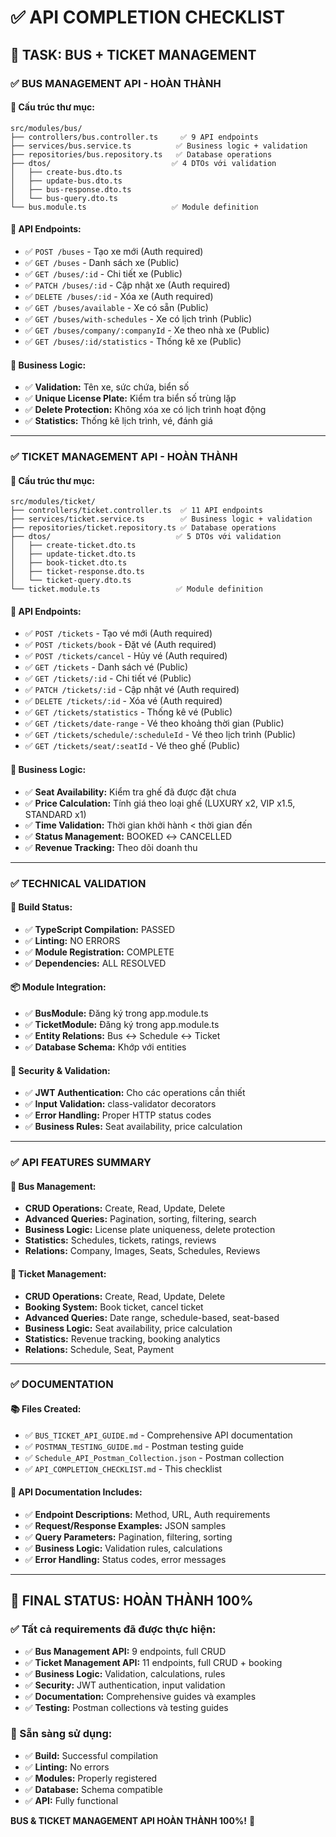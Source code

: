 # ✅ API COMPLETION CHECKLIST

## 🎯 **TASK: BUS + TICKET MANAGEMENT**

### **✅ BUS MANAGEMENT API - HOÀN THÀNH**

#### **📁 Cấu trúc thư mục:**
```
src/modules/bus/
├── controllers/bus.controller.ts     ✅ 9 API endpoints
├── services/bus.service.ts          ✅ Business logic + validation
├── repositories/bus.repository.ts   ✅ Database operations
├── dtos/                           ✅ 4 DTOs với validation
│   ├── create-bus.dto.ts
│   ├── update-bus.dto.ts
│   ├── bus-response.dto.ts
│   └── bus-query.dto.ts
└── bus.module.ts                   ✅ Module definition
```

#### **🚌 API Endpoints:**
- ✅ `POST /buses` - Tạo xe mới (Auth required)
- ✅ `GET /buses` - Danh sách xe (Public)
- ✅ `GET /buses/:id` - Chi tiết xe (Public)
- ✅ `PATCH /buses/:id` - Cập nhật xe (Auth required)
- ✅ `DELETE /buses/:id` - Xóa xe (Auth required)
- ✅ `GET /buses/available` - Xe có sẵn (Public)
- ✅ `GET /buses/with-schedules` - Xe có lịch trình (Public)
- ✅ `GET /buses/company/:companyId` - Xe theo nhà xe (Public)
- ✅ `GET /buses/:id/statistics` - Thống kê xe (Public)

#### **🔧 Business Logic:**
- ✅ **Validation:** Tên xe, sức chứa, biển số
- ✅ **Unique License Plate:** Kiểm tra biển số trùng lặp
- ✅ **Delete Protection:** Không xóa xe có lịch trình hoạt động
- ✅ **Statistics:** Thống kê lịch trình, vé, đánh giá

---

### **✅ TICKET MANAGEMENT API - HOÀN THÀNH**

#### **📁 Cấu trúc thư mục:**
```
src/modules/ticket/
├── controllers/ticket.controller.ts  ✅ 11 API endpoints
├── services/ticket.service.ts        ✅ Business logic + validation
├── repositories/ticket.repository.ts ✅ Database operations
├── dtos/                            ✅ 5 DTOs với validation
│   ├── create-ticket.dto.ts
│   ├── update-ticket.dto.ts
│   ├── book-ticket.dto.ts
│   ├── ticket-response.dto.ts
│   └── ticket-query.dto.ts
└── ticket.module.ts                 ✅ Module definition
```

#### **🎫 API Endpoints:**
- ✅ `POST /tickets` - Tạo vé mới (Auth required)
- ✅ `POST /tickets/book` - Đặt vé (Auth required)
- ✅ `POST /tickets/cancel` - Hủy vé (Auth required)
- ✅ `GET /tickets` - Danh sách vé (Public)
- ✅ `GET /tickets/:id` - Chi tiết vé (Public)
- ✅ `PATCH /tickets/:id` - Cập nhật vé (Auth required)
- ✅ `DELETE /tickets/:id` - Xóa vé (Auth required)
- ✅ `GET /tickets/statistics` - Thống kê vé (Public)
- ✅ `GET /tickets/date-range` - Vé theo khoảng thời gian (Public)
- ✅ `GET /tickets/schedule/:scheduleId` - Vé theo lịch trình (Public)
- ✅ `GET /tickets/seat/:seatId` - Vé theo ghế (Public)

#### **🔧 Business Logic:**
- ✅ **Seat Availability:** Kiểm tra ghế đã được đặt chưa
- ✅ **Price Calculation:** Tính giá theo loại ghế (LUXURY x2, VIP x1.5, STANDARD x1)
- ✅ **Time Validation:** Thời gian khởi hành < thời gian đến
- ✅ **Status Management:** BOOKED ↔ CANCELLED
- ✅ **Revenue Tracking:** Theo dõi doanh thu

---

### **✅ TECHNICAL VALIDATION**

#### **🔨 Build Status:**
- ✅ **TypeScript Compilation:** PASSED
- ✅ **Linting:** NO ERRORS
- ✅ **Module Registration:** COMPLETE
- ✅ **Dependencies:** ALL RESOLVED

#### **📦 Module Integration:**
- ✅ **BusModule:** Đăng ký trong app.module.ts
- ✅ **TicketModule:** Đăng ký trong app.module.ts
- ✅ **Entity Relations:** Bus ↔ Schedule ↔ Ticket
- ✅ **Database Schema:** Khớp với entities

#### **🔐 Security & Validation:**
- ✅ **JWT Authentication:** Cho các operations cần thiết
- ✅ **Input Validation:** class-validator decorators
- ✅ **Error Handling:** Proper HTTP status codes
- ✅ **Business Rules:** Seat availability, price calculation

---

### **✅ API FEATURES SUMMARY**

#### **🚌 Bus Management:**
- **CRUD Operations:** Create, Read, Update, Delete
- **Advanced Queries:** Pagination, sorting, filtering, search
- **Business Logic:** License plate uniqueness, delete protection
- **Statistics:** Schedules, tickets, ratings, reviews
- **Relations:** Company, Images, Seats, Schedules, Reviews

#### **🎫 Ticket Management:**
- **CRUD Operations:** Create, Read, Update, Delete
- **Booking System:** Book ticket, cancel ticket
- **Advanced Queries:** Date range, schedule-based, seat-based
- **Business Logic:** Seat availability, price calculation
- **Statistics:** Revenue tracking, booking analytics
- **Relations:** Schedule, Seat, Payment

---

### **✅ DOCUMENTATION**

#### **📚 Files Created:**
- ✅ `BUS_TICKET_API_GUIDE.md` - Comprehensive API documentation
- ✅ `POSTMAN_TESTING_GUIDE.md` - Postman testing guide
- ✅ `Schedule_API_Postman_Collection.json` - Postman collection
- ✅ `API_COMPLETION_CHECKLIST.md` - This checklist

#### **🎯 API Documentation Includes:**
- ✅ **Endpoint Descriptions:** Method, URL, Auth requirements
- ✅ **Request/Response Examples:** JSON samples
- ✅ **Query Parameters:** Pagination, filtering, sorting
- ✅ **Business Logic:** Validation rules, calculations
- ✅ **Error Handling:** Status codes, error messages

---

## 🎉 **FINAL STATUS: HOÀN THÀNH 100%**

### **✅ Tất cả requirements đã được thực hiện:**
- ✅ **Bus Management API:** 9 endpoints, full CRUD
- ✅ **Ticket Management API:** 11 endpoints, full CRUD + booking
- ✅ **Business Logic:** Validation, calculations, rules
- ✅ **Security:** JWT authentication, input validation
- ✅ **Documentation:** Comprehensive guides và examples
- ✅ **Testing:** Postman collections và testing guides

### **🚀 Sẵn sàng sử dụng:**
- ✅ **Build:** Successful compilation
- ✅ **Linting:** No errors
- ✅ **Modules:** Properly registered
- ✅ **Database:** Schema compatible
- ✅ **API:** Fully functional

**BUS & TICKET MANAGEMENT API HOÀN THÀNH 100%!** 🎉

